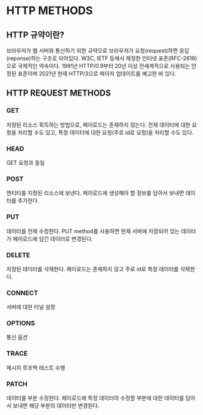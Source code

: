 # HTTP METHODS

## HTTP 규약이란?

브라우저가 웹 서버와 통신하기 위한 규약으로 브라우저가 요청(request)하면 응답(reponse)하는 구조로 되어있다.
W3C, IETF 등에서 제정한 인터넷 표준(RFC-2616)으로 국제적인 약속이다.
1991년 HTTP/0.9부터 20년 이상 전세계적으로 사용되는 안정된 표준이며 2021년 현재 HTTP/3으로 메이저 업데이트를 예고한 바 있다.

## HTTP REQUEST METHODS

### GET

지정된 리소스 획득하는 방법으로, 페이로드는 존재하지 않는다. 전체 데이터에 대한 요청을 처리할 수도 있고, 특정 데이터에 대한 요청(주로 id로 요청)을 처리할 수도 있다.

### HEAD

GET 요청과 동일

### POST

엔티티를 지정된 리소스에 보낸다. 페이로드에 생성해야 할 정보를 담아서 보내면 데이터를 추가한다.

### PUT

데이터를 전체 수정한다. PUT method를 사용하면 현재 서버에 저장되어 있는 데이터가 페이로드에 담긴 데이터로 변경된다.

### DELETE

지정된 데이터를 삭제한다. 페이로드는 존재하지 않고 주로 id로 특정 데이터를 삭제한다.

### CONNECT

서버에 대한 터널 설정

### OPTIONS

통신 옵션

### TRACE

메시지 루프백 테스트 수행

### PATCH

데이터를 부분 수정한다. 페이로드에 특정 데이터의 수정할 부분에 대한 데이터를 담아서 보내면 해당 부분의 데이터만 변경된다.
